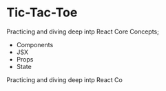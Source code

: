 # Tic-Tac-Toe

Practicing and diving deep intp React Core Concepts; 
- Components
- JSX
- Props
- State


Practicing and diving deep intp React Co



